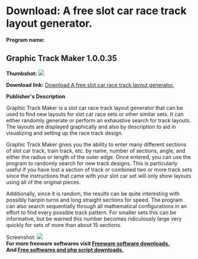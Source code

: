 # Download: A free slot car race track layout generator.

**Program name:**

## Graphic Track Maker 1.0.0.35

  
**Thumbshot:** ![](http://www.freewarefiles.com/screenshot/graphictrackmkr_md.jpg)   
  
**Download link:** [Download A free slot car race track layout generator.](http://freesoftwares.boysofts.com/Graphic-Track-Maker_program_96967.html)  
  


**Publisher's Description**  
  


Graphic Track Maker is a slot car race track layout generator that can be used to find new layouts for slot car race sets or other similar sets. It can either randomly generate or perform an exhaustive search for track layouts. The layouts are displayed graphically and also by description to aid in visualizing and setting up the race track design. 

Graphic Track Maker gives you the ability to enter many different sections of slot car track, train track, etc. by name, number of sections, angle, and either the radius or length of the outer edge. Once entered, you can use the program to randomly search for new track designs. This is particularly useful if you have lost a section of track or combined two or more track sets since the instructions that came with your slot car set will only show layouts using all of the original pieces. 

Additionally, since it is random, the results can be quite interesting with possibly hairpin turns and long straight sections for speed. The program can also search sequentially through all mathematical configurations in an effort to find every possible track pattern. For smaller sets this can be informative, but be warned this number becomes ridiculously large very quickly for sets of more than about 15 sections.

  
  
Screenshot: ![](http://www.freewarefiles.com/screenshot/graphictrackmkr.jpg)   
**For more freeware softwares visit [Freeware software downloads.](http://freesoftwares.boysofts.com/)**   
**And [Free softwares and php script downloads.](http://www.boysofts.com/)**
